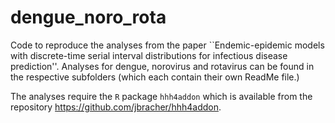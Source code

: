 # dengue_noro_rota

Code to reproduce the analyses from the paper ``Endemic-epidemic models with discrete-time serial interval distributions for infectious disease prediction''. Analyses for dengue, norovirus and rotavirus can be found in the respective subfolders (which each contain their own ReadMe file.)

The analyses require the `R` package `hhh4addon` which is available from the repository https://github.com/jbracher/hhh4addon.
